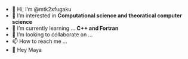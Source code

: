 - 👋 Hi, I’m @mtk2xfugaku
- 👀 I’m interested in __Computational science and theoratical computer science__
- 🌱 I’m currently learning ... __C++ and Fortran__
- 💞️ I’m looking to collaborate on ...
- 📫 How to reach me ...
- 💙 Hey Maya

<!---
mtk2xfugaku/mtk2xfugaku is a ✨ special ✨ repository because its `README.md` (this file) appears on your GitHub profile.
You can click the Preview link to take a look at your changes.
--->
